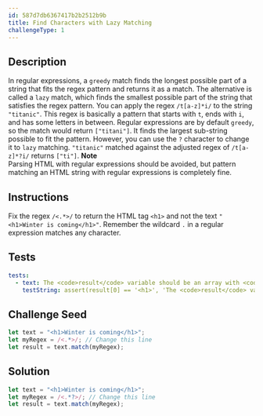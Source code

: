 ```yaml
---
id: 587d7db6367417b2b2512b9b
title: Find Characters with Lazy Matching
challengeType: 1
---
```


## Description
<section id='description'>
In regular expressions, a <code>greedy</code> match finds the longest possible part of a string that fits the regex pattern and returns it as a match. The alternative is called a <code>lazy</code> match, which finds the smallest possible part of the string that satisfies the regex pattern.
You can apply the regex <code>/t[a-z]*i/</code> to the string <code>"titanic"</code>. This regex is basically a pattern that starts with <code>t</code>, ends with <code>i</code>, and has some letters in between.
Regular expressions are by default <code>greedy</code>, so the match would return <code>["titani"]</code>. It finds the largest sub-string possible to fit the pattern.
However, you can use the <code>?</code> character to change it to <code>lazy</code> matching. <code>"titanic"</code> matched against the adjusted regex of <code>/t[a-z]*?i/</code> returns <code>["ti"]</code>.
<strong>Note</strong><br>Parsing HTML with regular expressions should be avoided, but pattern matching an HTML string with regular expressions is completely fine.
</section>

## Instructions
<section id='instructions'>
Fix the regex <code>/&lt;.*&gt;/</code> to return the HTML tag <code>&lt;h1&gt;</code> and not the text <code>"&lt;h1&gt;Winter is coming&lt;/h1&gt;"</code>. Remember the wildcard <code>.</code> in a regular expression matches any character.
</section>

## Tests
<section id='tests'>

```yml
tests:
  - text: The <code>result</code> variable should be an array with <code>&lt;h1&gt;</code> in it
    testString: assert(result[0] == '<h1>', 'The <code>result</code> variable should be an array with <code>&lt;h1&gt;</code> in it');

```

</section>

## Challenge Seed
<section id='challengeSeed'>

<div id='js-seed'>

```js
let text = "<h1>Winter is coming</h1>";
let myRegex = /<.*>/; // Change this line
let result = text.match(myRegex);
```

</div>



</section>

## Solution
<section id='solution'>

```js
let text = "<h1>Winter is coming</h1>";
let myRegex = /<.*?>/; // Change this line
let result = text.match(myRegex);
```
</section>
